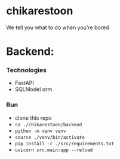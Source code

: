 # chikarestoon
We tell you what to do when you're bored


# Backend:

### Technologies
- FastAPI
- SQLModel orm


### Run

* clone this repo
* ``` cd ./chikarestoon/backend ```
* ``` python -m venv venv  ```
* ``` source ./venv/bin/activate ```
* ``` pip install -r ./src/requirements.txt ```
* ``` uvicorn src.main:app --reload ```


